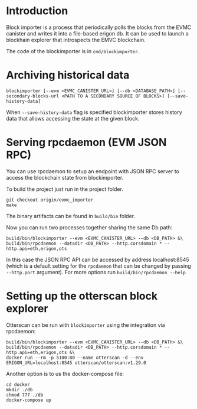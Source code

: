 # Introduction

Block importer is a process that periodically polls the blocks from the EVMC canister and writes it into a file-based erigon db. It can be used to launch a blockhain explorer that introspects the EMVC blockchain.

The code of the blockimporter is in `cmd/blockimporter`.

# Archiving historical data

```
blockimporter [--evm <EVMC_CANISTER_URL>] [--db <DATABASE_PATH>] [--secondary-blocks-url <PATH TO A SECONDARY SOURCE OF BLOCKS>] [--save-history-data]
```

When `--save-history-data` flag is specified blockimporter stores history data that allows accessing the state at the given block.

# Serving rpcdaemon (EVM JSON RPC)

You can use rpcdaemon to setup an endpoint with JSON RPC server to access the blockchain state from blockimporter.

To build the project just run in the project folder.

```
git checkout origin/evmc_importer
make
```

The binary artifacts can be found in `build/bin` folder.

Now you can run two processes together sharing the same Db path:

```
build/bin/blockimporter --evm <EVMC_CANISTER_URL> --db <DB_PATH> &\
build/bin/rpcdaemon --datadir <DB_PATH> --http.corsdomain * --http.api=eth,erigon,ots
```

In this case the JSON RPC API can be accessed by address localhost:8545 (which is a default setting for the `rpcdaemon` that can be changed by passing `--http.port` argument). For more options run `build/bin/rpcdaemon --help`

# Setting up the otterscan block explorer

Otterscan can be run with `blockimporter` using the integration via rpcdaemon:

```
build/bin/blockimporter --evm <EVMC_CANISTER_URL> --db <DB_PATH> &\
build/bin/rpcdaemon --datadir <DB_PATH> --http.corsdomain * --http.api=eth,erigon,ots &\
docker run --rm -p 5100:80 --name otterscan -d --env ERIGON_URL=localhost:8545 otterscan/otterscan:v1.29.0
```

Another option is to us the docker-compose file:

```
cd docker
mkdir ./db
chmod 777 ./db
docker-compose up
```